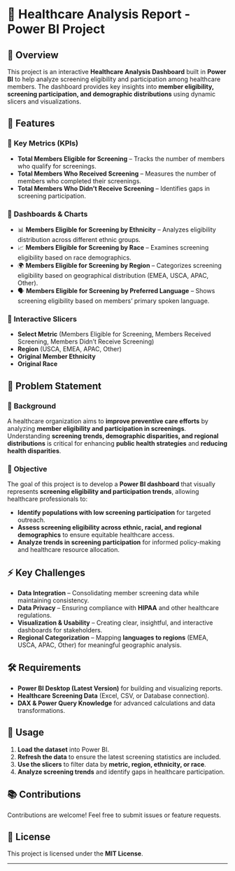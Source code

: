 # 🏥 Healthcare Analysis Report - Power BI Project  

## 📌 Overview  
This project is an interactive **Healthcare Analysis Dashboard** built in **Power BI** to help analyze screening eligibility and participation among healthcare members. The dashboard provides key insights into **member eligibility, screening participation, and demographic distributions** using dynamic slicers and visualizations.  

## 🚀 Features  
### 🔹 **Key Metrics (KPIs)**  
- **Total Members Eligible for Screening** – Tracks the number of members who qualify for screenings.  
- **Total Members Who Received Screening** – Measures the number of members who completed their screenings.  
- **Total Members Who Didn’t Receive Screening** – Identifies gaps in screening participation.  

### 🔹 **Dashboards & Charts**  
- 📊 **Members Eligible for Screening by Ethnicity** – Analyzes eligibility distribution across different ethnic groups.  
- 📈 **Members Eligible for Screening by Race** – Examines screening eligibility based on race demographics.  
- 🌍 **Members Eligible for Screening by Region** – Categorizes screening eligibility based on geographical distribution (EMEA, USCA, APAC, Other).  
- 🗣 **Members Eligible for Screening by Preferred Language** – Shows screening eligibility based on members’ primary spoken language.  

### 🔄 **Interactive Slicers**  
- **Select Metric** (Members Eligible for Screening, Members Received Screening, Members Didn’t Receive Screening)  
- **Region** (USCA, EMEA, APAC, Other)  
- **Original Member Ethnicity**  
- **Original Race**  

## 🎯 Problem Statement  
### 📌 **Background**  
A healthcare organization aims to **improve preventive care efforts** by analyzing **member eligibility and participation in screenings**. Understanding **screening trends, demographic disparities, and regional distributions** is critical for enhancing **public health strategies** and **reducing health disparities**.  

### 📌 **Objective**  
The goal of this project is to develop a **Power BI dashboard** that visually represents **screening eligibility and participation trends**, allowing healthcare professionals to:  
- **Identify populations with low screening participation** for targeted outreach.  
- **Assess screening eligibility across ethnic, racial, and regional demographics** to ensure equitable healthcare access.  
- **Analyze trends in screening participation** for informed policy-making and healthcare resource allocation.  

## ⚡ **Key Challenges**  
- **Data Integration** – Consolidating member screening data while maintaining consistency.  
- **Data Privacy** – Ensuring compliance with **HIPAA** and other healthcare regulations.  
- **Visualization & Usability** – Creating clear, insightful, and interactive dashboards for stakeholders.  
- **Regional Categorization** – Mapping **languages to regions** (EMEA, USCA, APAC, Other) for meaningful geographic analysis.  

## 🛠️ Requirements  
- **Power BI Desktop (Latest Version)** for building and visualizing reports.  
- **Healthcare Screening Data** (Excel, CSV, or Database connection).  
- **DAX & Power Query Knowledge** for advanced calculations and data transformations.  

## 📌 Usage  
1. **Load the dataset** into Power BI.  
2. **Refresh the data** to ensure the latest screening statistics are included.  
3. **Use the slicers** to filter data by **metric, region, ethnicity, or race**.  
4. **Analyze screening trends** and identify gaps in healthcare participation.  

## 📚 Contributions  
Contributions are welcome! Feel free to submit issues or feature requests.  

## 📜 License  
This project is licensed under the **MIT License**.  

---
